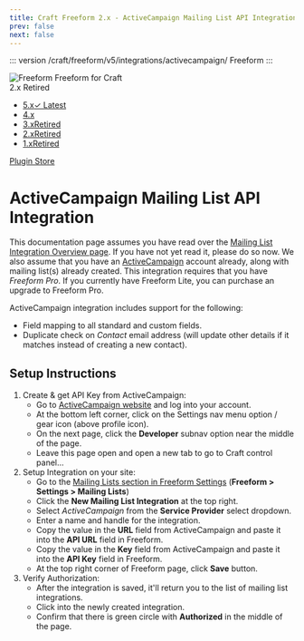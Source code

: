 ```yaml
---
title: Craft Freeform 2.x - ActiveCampaign Mailing List API Integration
prev: false
next: false
---
```


::: version /craft/freeform/v5/integrations/activecampaign/
Freeform
:::

<div id="pr-heading">
    <img src="https://docs.solspace.com/extras/icons/products/freeform-icon.png" alt="Freeform" class="pr-image">
    <span class="pr-name">Freeform</span>
    <span class="pr-category">for Craft</span>
    <div class="pr-v-wrapper">
        <div class="pr-v">
            <span class="pr-v-v">2.x</span>
            <span class="pr-v-type pr-retired">Retired</span>
            <span class="pr-v-arrow arrow down"></span>
        </div>
        <ul class="pr-v-list">
            <li><a href="/craft/freeform/v5/">5.x<span class="pr-v-type pr-latest">✓ Latest</span></a></li>
            <li><a href="/craft/freeform/v4/">4.x</a></li>
            <li><a href="/craft/freeform/v3/">3.x<span class="pr-v-type pr-retired">Retired</span></a></li>
            <li><a href="/craft/freeform/v2/">2.x<span class="pr-v-type pr-retired">Retired</span></a></li>
            <li><a href="/craft/freeform/v1/">1.x<span class="pr-v-type pr-retired">Retired</span></a></li>
        </ul>
    </div>
    <div class="pr-buy">
        <a href="https://plugins.craftcms.com/freeform" class="button button-blue"><span class="external-url">Plugin Store</span></a>
    </div>
</div>

<span class="page-section"></span>

# ActiveCampaign Mailing List API Integration <Badge type="pro" text="Pro" /> <Badge type="feature" text="2.5.18+" />

This documentation page assumes you have read over the [Mailing List Integration Overview page](README.md). If you have not yet read it, please do so now. We also assume that you have an [ActiveCampaign](https://www.activecampaign.com) account already, along with mailing list(s) already created. This integration requires that you have *Freeform Pro*. If you currently have Freeform Lite, you can purchase an upgrade to Freeform Pro.

ActiveCampaign integration includes support for the following:

* Field mapping to all standard and custom fields.
* Duplicate check on *Contact* email address (will update other details if it matches instead of creating a new contact).

## Setup Instructions

1. Create & get API Key from ActiveCampaign:
	* Go to [ActiveCampaign website](https://www.activecampaign.com) and log into your account.
	* At the bottom left corner, click on the Settings nav menu option / gear icon (above profile icon).
	* On the next page, click the **Developer** subnav option near the middle of the page.
	* Leave this page open and open a new tab to go to Craft control panel...
2. Setup Integration on your site:
	* Go to the [Mailing Lists section in Freeform Settings](../../setup/settings.md#api-integrations) (**Freeform > Settings > Mailing Lists**)
	* Click the **New Mailing List Integration** at the top right.
	* Select *ActiveCampaign* from the **Service Provider** select dropdown.
	* Enter a name and handle for the integration.
	* Copy the value in the **URL** field from ActiveCampaign and paste it into the **API URL** field in Freeform.
	* Copy the value in the **Key** field from ActiveCampaign and paste it into the **API Key** field in Freeform.
	* At the top right corner of Freeform page, click **Save** button.
3. Verify Authorization:
	* After the integration is saved, it'll return you to the list of mailing list integrations.
	* Click into the newly created integration.
	* Confirm that there is green circle with **Authorized** in the middle of the page.
